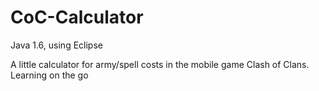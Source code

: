 # CoC-Calculator

Java 1.6, using Eclipse

A little calculator for army/spell costs in the mobile game Clash of Clans. Learning on the go
